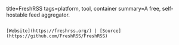 title=FreshRSS
tags=platform, tool, container
summary=A free, self-hostable feed aggregator.
~~~~~~

[Website](https://freshrss.org/) | [Source](https://github.com/FreshRSS/FreshRSS)


